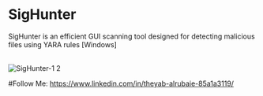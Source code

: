 # SigHunter
SigHunter is an efficient GUI scanning tool designed for detecting malicious files using YARA rules [Windows]
<br />
<br />

![SigHunter-1 2](https://github.com/user-attachments/assets/08cd89d3-66eb-4c9a-9534-03f88175919d)

#Follow Me:
https://www.linkedin.com/in/theyab-alrubaie-85a1a3119/
